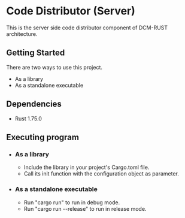 # Code Distributor (Server)

This is the server side code distributor component of DCM-RUST architecture.

## Getting Started

There are two ways to use this project.

- As a library
- As a standalone executable

## Dependencies

- Rust 1.75.0

## Executing program

- ### As a library
    - Include the library in your project's Cargo.toml file.
    - Call its init function with the configuration object as parameter.

- ### As a standalone executable
    - Run "cargo run" to run in debug mode.
    - Run "cargo run --release" to run in release mode.
